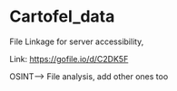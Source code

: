 # Cartofel_data

File Linkage for server accessibility, 

Link: https://gofile.io/d/C2DK5F

OSINT--> File analysis, add other ones too
